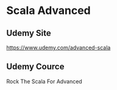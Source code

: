 # Scala Advanced

## Udemy Site

<https://www.udemy.com/advanced-scala>

## Udemy Cource
Rock The Scala For Advanced
